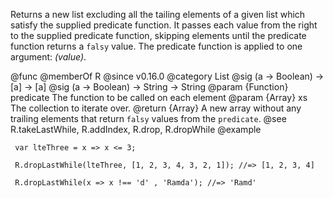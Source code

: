 Returns a new list excluding all the tailing elements of a given list which
satisfy the supplied predicate function. It passes each value from the right
to the supplied predicate function, skipping elements until the predicate
function returns a `falsy` value. The predicate function is applied to one argument:
*(value)*.

@func
@memberOf R
@since v0.16.0
@category List
@sig (a -> Boolean) -> [a] -> [a]
@sig (a -> Boolean) -> String -> String
@param {Function} predicate The function to be called on each element
@param {Array} xs The collection to iterate over.
@return {Array} A new array without any trailing elements that return `falsy` values from the `predicate`.
@see R.takeLastWhile, R.addIndex, R.drop, R.dropWhile
@example

     var lteThree = x => x <= 3;

     R.dropLastWhile(lteThree, [1, 2, 3, 4, 3, 2, 1]); //=> [1, 2, 3, 4]

     R.dropLastWhile(x => x !== 'd' , 'Ramda'); //=> 'Ramd'
